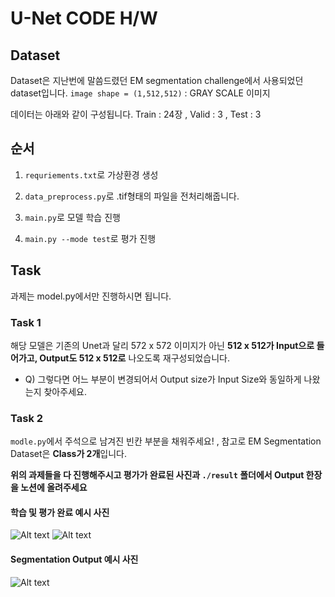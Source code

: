 # U-Net CODE H/W

## Dataset
Dataset은 지난번에 말씀드렸던 EM segmentation challenge에서 사용되었던 dataset입니다.
`image shape = (1,512,512)` : GRAY SCALE 이미지

데이터는 아래와 같이 구성됩니다.
Train : 24장 , Valid : 3 , Test : 3

## 순서

1) `requriements.txt`로 가상환경 생성

2) `data_preprocess.py`로 .tif형태의 파일을 전처리해줍니다.

3) `main.py`로 모델 학습 진행

4) `main.py --mode test`로 평가 진행

## Task

과제는 model.py에서만 진행하시면 됩니다.

### Task 1
해당 모델은 기존의 Unet과 달리 572 x 572 이미지가 아닌 **512 x 512가 Input으로 들어가고, Output도 512 x 512로** 나오도록 재구성되었습니다.

- Q) 그렇다면 어느 부분이 변경되어서 Output size가 Input Size와 동일하게 나왔는지 찾아주세요.

### Task 2
`modle.py`에서 주석으로 남겨진 빈칸 부분을 채워주세요! , 참고로 EM Segmentation Dataset은 **Class가 2개**입니다.

**위의 과제들을 다 진행해주시고 평가가 완료된 사진과 `./result` 폴더에서 Output 한장을 노션에 올려주세요**

#### 학습 및 평가 완료 예시 사진
![Alt text](image.png) ![Alt text](image-1.png)

#### Segmentation Output 예시 사진
![Alt text](output_0000.png)

